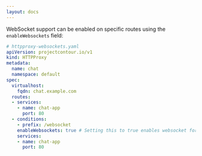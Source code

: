 ```yaml
---
layout: docs
---
```


WebSocket support can be enabled on specific routes using the `enableWebsockets` field:

```yaml
# httpproxy-websockets.yaml
apiVersion: projectcontour.io/v1
kind: HTTPProxy
metadata:
  name: chat
  namespace: default
spec:
  virtualhost:
    fqdn: chat.example.com
  routes:
  - services:
    - name: chat-app
      port: 80
  - conditions:
    - prefix: /websocket
    enableWebsockets: true # Setting this to true enables websocket for all paths that match /websocket
    services:
    - name: chat-app
      port: 80
```
